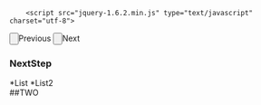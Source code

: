 <!DOCTYPE html PUBLIC "-//W3C//DTD HTML 4.01//EN">
<html>
	<head>

		<script src="jquery-1.6.2.min.js" type="text/javascript" charset="utf-8">
</script>
		<script src="presentation.js" type="text/javascript" charset="utf-8">
</script>
		<link href="presentation.css" media="screen" rel="stylesheet" type="text/css">
		<title></title>
	</head>
	<body>
		<div id="wrapper">
			<input type="button" name="prev" id="previous">Previous <input type="button" name="next" id="next">Next
			<div id="viewport" >
				<h3>NextStep</h3>
				<div class="slide current">
					*List *List2
				</div>
				<div class="slide hidden">
					##TWO
				</div>
			</div>
		</div>
	</body>
</html>
